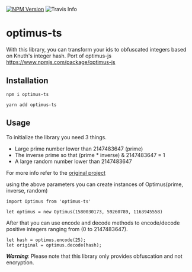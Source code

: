 [![NPM Version](https://img.shields.io/badge/npm-v1.0.0-blue.svg)](https://www.npmjs.com/package/optimus-js)
![Travis Info](https://travis-ci.org/mightyYaroslav/optimus-ts.svg?branch=master)
# optimus-ts
With this library, you can transform your ids to obfuscated integers based on Knuth's integer hash. Port of optimus-js https://www.npmjs.com/package/optimus-js

Installation
-------------

```
npm i optimus-ts
```

```
yarn add optimus-ts
```

Usage
-----
To initialize the library you need 3 things.

- Large prime number lower than 2147483647 (prime)
- The inverse prime so that (prime * inverse) & 2147483647 = 1
- A large random number lower than 2147483647

For more info refer to the [original project](https://github.com/jenssegers/optimus)

using the above parameters you can create instances of Optimus(prime, inverse, random)


```
import Optimus from 'optimus-ts'

let optimus = new Optimus(1580030173, 59260789, 1163945558)
```

After that you can use encode and decode methods to encode/decode positive integers ranging from (0 to 2147483647). 

```
let hash = optimus.encode(25);
let original = optimus.decode(hash);
```

***Warning***: Please note that this library only provides obfuscation and not encryption.

